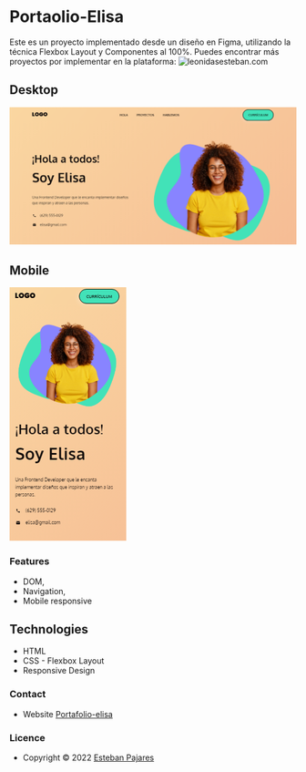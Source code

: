 # Portaolio-Elisa
Este es un proyecto implementado desde un diseño en Figma, utilizando la técnica Flexbox Layout y Componentes al 100%.
Puedes encontrar más proyectos por implementar en la plataforma: ![leonidasesteban.com](https://leonidasesteban.com/proyectos")

## Desktop

![Portafolio-Elisa on desktop](./images/desktop.png)

## Mobile

![Portafolio-Elisa on mobile](./images/mobile.png)

### Features

- DOM,
- Navigation,
- Mobile responsive

## Technologies

- HTML
- CSS - Flexbox Layout
- Responsive Design

### Contact

- Website [Portafolio-elisa](https://estebanpajares.github.io/portafolio-elisa/)

### Licence

- Copyright © 2022 [Esteban Pajares](https://github.com/EstebanPajares)
